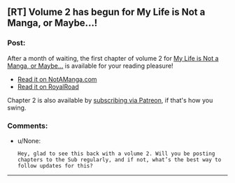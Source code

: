 ## [RT] Volume 2 has begun for My Life is Not a Manga, or Maybe...!

### Post:

After a month of waiting, the first chapter of volume 2 for [My Life is Not a Manga, or Maybe...](https://notamanga.com) is available for your reading pleasure!

* [Read it on NotAManga.com](https://notamanga.com/volume-2/styx-001/)
* [Read it on RoyalRoad](https://www.royalroad.com/fiction/23126/my-life-is-not-a-manga-or-maybe/chapter/399075/styx-001)

Chapter 2 is also available by [subscribing via Patreon](https://www.patreon.com/EOTenkey), if that's how you swing.

### Comments:

- u/None:
  ```
  Hey, glad to see this back with a volume 2. Will you be posting chapters to the Sub regularly, and if not, what’s the best way to follow updates for this?
  ```

---

